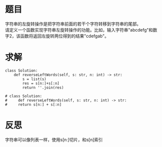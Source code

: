 # 题目
字符串的左旋转操作是把字符串前面的若干个字符转移到字符串的尾部。  
请定义一个函数实现字符串左旋转操作的功能。比如，输入字符串"abcdefg"和数字2，该函数将返回左旋转两位得到的结果"cdefgab"。  

# 求解
```
class Solution:
    def reverseLeftWords(self, s: str, n: int) -> str:
        s = list(s)
        res = s[n:]+s[:n]
        return ''.join(res)

# class Solution:
#     def reverseLeftWords(self, s: str, n: int) -> str:
#     return s[n:] + s[:n]
```

# 反思
字符串可以像列表一样，使用s[n:]切片，和s[n]索引  
